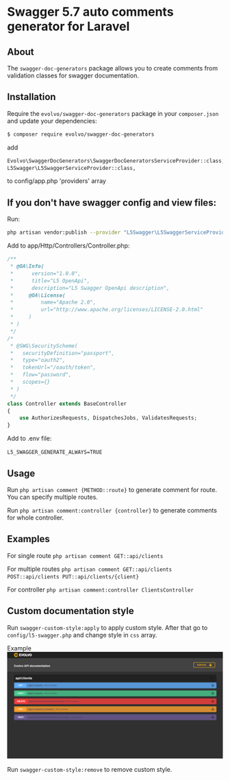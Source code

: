 # Swagger 5.7 auto comments generator for Laravel

## About
The `swagger-doc-generators` package allows you to create comments from validation classes for swagger documentation.



## Installation
Require the `evolvo/swagger-doc-generators` package in your `composer.json` and update your dependencies:
```sh
$ composer require evolvo/swagger-doc-generators
```

add 
```sh
Evolvo\SwaggerDocGenerators\SwaggerDocGeneratorsServiceProvider::class,
L5Swagger\L5SwaggerServiceProvider::class,
```
to config/app.php 'providers' array

If you don't have swagger config and view files:
------------------------
Run:
```sh
php artisan vendor:publish --provider "L5Swagger\L5SwaggerServiceProvider"
```

Add to app/Http/Controllers/Controller.php:
```php
/**
 * @OA\Info(
 *      version="1.0.0",
 *      title="L5 OpenApi",
 *      description="L5 Swagger OpenApi description",
 *     @OA\License(
 *         name="Apache 2.0",
 *         url="http://www.apache.org/licenses/LICENSE-2.0.html"
 *     )
 * )
 */
/*
 * @SWG\SecurityScheme(
 *   securityDefinition="passport",
 *   type="oauth2",
 *   tokenUrl="/oauth/token",
 *   flow="password",
 *   scopes={}
 * )
 */
class Controller extends BaseController
{
    use AuthorizesRequests, DispatchesJobs, ValidatesRequests;
}
```

Add to .env file:

`L5_SWAGGER_GENERATE_ALWAYS=TRUE`

## Usage
Run `php artisan comment {METHOD::route}` to generate comment for route. You can specify multiple routes.

Run `php artisan comment:controller {controller}` to generate comments for whole controller.


## Examples
For single route
`php artisan comment GET::api/clients`

For multiple routes
`php artisan comment GET::api/clients POST::api/clients PUT::api/clients/{client}`

For controller
`php artisan comment:controller ClientsController`


## Custom documentation style
Run `swagger-custom-style:apply` to apply custom style.
After that go to `config/l5-swagger.php` and change style in `css` array.

Example
![alt text](src/images/custom-style-example.png)

Run `swagger-custom-style:remove` to remove custom style.




